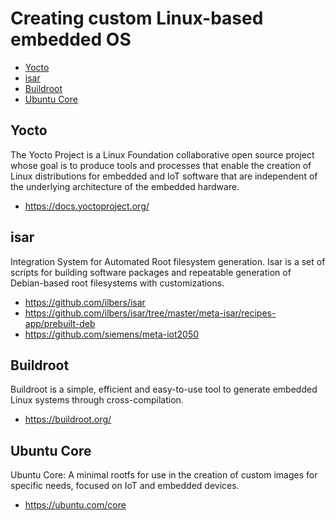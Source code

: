 #  Creating custom Linux-based embedded OS

- [Yocto](#yocto)
- [isar](#isar)
- [Buildroot](#buildroot)
- [Ubuntu Core](#ubuntu-core)

## Yocto

The Yocto Project is a Linux Foundation collaborative open source project whose goal is to produce tools and processes that enable the creation of Linux distributions for embedded and IoT software that are independent of the underlying architecture of the embedded hardware.

- https://docs.yoctoproject.org/


## isar

Integration System for Automated Root filesystem generation. Isar is a set of scripts for building software packages and repeatable generation of Debian-based root filesystems with customizations.

- https://github.com/ilbers/isar
- https://github.com/ilbers/isar/tree/master/meta-isar/recipes-app/prebuilt-deb
- https://github.com/siemens/meta-iot2050

## Buildroot

Buildroot is a simple, efficient and easy-to-use tool to generate embedded Linux systems through cross-compilation.

- https://buildroot.org/

## Ubuntu Core

Ubuntu Core: A minimal rootfs for use in the creation of custom images for specific needs, focused on IoT and embedded devices.

- https://ubuntu.com/core
